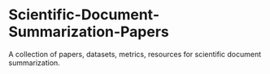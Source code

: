 # Scientific-Document-Summarization-Papers
A collection of papers, datasets, metrics, resources for scientific document summarization.
